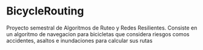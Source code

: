# BicycleRouting
Proyecto semestral de Algoritmos de Ruteo y Redes Resilientes.
Consiste en un algoritmo de navegacion para bicicletas que considera riesgos comos accidentes, asaltos e inundaciones para calcular sus rutas
